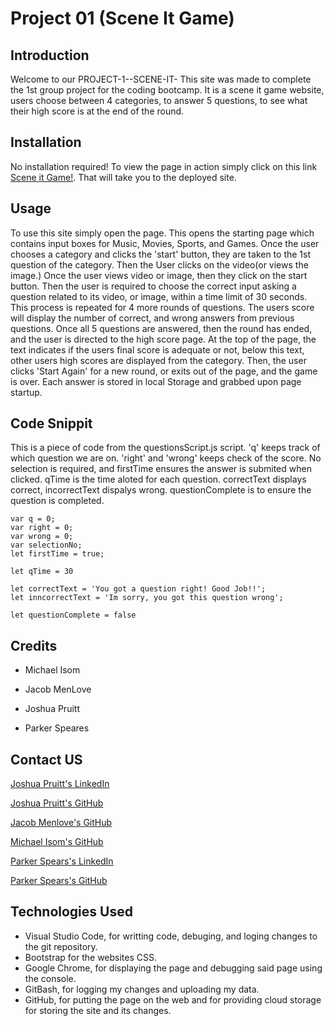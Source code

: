 # Project 01 (Scene It Game)

## Introduction
Welcome to our PROJECT-1--SCENE-IT- This site was made to complete the 1st group project for the coding bootcamp. It is a scene it game website, users choose between 4 categories, to answer 5 questions, to see what their high score is at the end of the round.

## Installation
No installation required! To view the page in action simply click on this link <a href="https://joshuapruitt.github.io/Project-1--Scene-it-/">Scene it Game!</a>. That will take you to the deployed site. 

## Usage
To use this site simply open the page. This opens the starting page which contains input boxes for Music, Movies, Sports, and Games. Once the user chooses a category and clicks the 'start' button, they are taken to the 1st question of the category. Then the User clicks on the video(or views the image.) Once the user views video or image, then they click on the start button. Then the user is required to choose the correct input asking a question related to its video, or image, within a time limit of 30 seconds. This process is repeated for 4 more rounds of questions. The users score will display the number of correct, and wrong answers from previous questions. Once all 5 questions are answered, then the round has ended, and the user is directed to the high score page. At the top of the page, the text indicates if the users final score is adequate or not, below this text, other users high scores are displayed from the category. Then, the user clicks 'Start Again' for a new round, or exits out of the page, and the game is over. Each answer is stored in local Storage and grabbed upon page startup.

## Code Snippit
This is a piece of code from the questionsScript.js script. 'q' keeps track of which question we are on. 'right' and 'wrong' keeps check of the score. No selection is required, and firstTime ensures the answer is submited when clicked. qTime is the time aloted for each question. correctText displays correct, incorrectText dispalys wrong. questionComplete is to ensure the question is completed.

````
var q = 0;
var right = 0;
var wrong = 0;
var selectionNo;
let firstTime = true;

let qTime = 30
 
let correctText = 'You got a question right! Good Job!!';
let inncorrectText = 'Im sorry, you got this question wrong';

let questionComplete = false
````

## Credits

- Michael Isom

- Jacob MenLove

- Joshua Pruitt

- Parker Speares

## Contact US

<a href="https://www.linkedin.com/in/joshua-pruitt-1a494a311/">Joshua Pruitt's LinkedIn</a>
       
<a href="https://github.com/JoshuaPruitt">Joshua Pruitt's GitHub</a>

<a href="https://github.com/jacobmenlove">Jacob Menlove's GitHub</a>
       
<a href="https://github.com/Michael-Isom">Michael Isom's GitHub</a>

<a href="https://www.linkedin.com/in/parker-speares-a24140206/">Parker Spears's LinkedIn</a>

<a href="https://github.com/parkerspeares">Parker Spears's GitHub</a>

## Technologies Used 

- Visual Studio Code, for writting code, debuging, and loging changes to the git repository.
- Bootstrap for the websites CSS.
- Google Chrome, for displaying the page and debugging said page using the console. 
- GitBash, for logging my changes and uploading my data.
- GitHub, for putting the page on the web and for providing cloud storage for storing the site and its changes.
